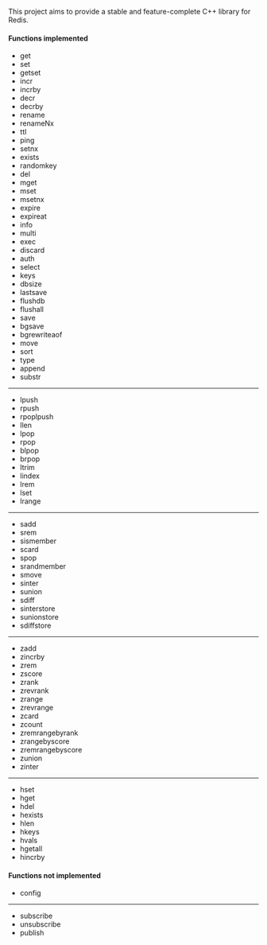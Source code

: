 This project aims to provide a stable and feature-complete C++ library for Redis.

#### Functions implemented

* get
* set
* getset
* incr
* incrby
* decr
* decrby
* rename
* renameNx
* ttl
* ping
* setnx
* exists
* randomkey
* del
* mget
* mset
* msetnx
* expire
* expireat
* info
* multi
* exec
* discard
* auth
* select
* keys
* dbsize
* lastsave
* flushdb
* flushall
* save
* bgsave
* bgrewriteaof
* move
* sort
* type
* append
* substr

--------------------

* lpush
* rpush
* rpoplpush
* llen
* lpop
* rpop
* blpop
* brpop
* ltrim
* lindex
* lrem
* lset
* lrange

--------------------

* sadd
* srem
* sismember
* scard
* spop
* srandmember
* smove
* sinter
* sunion
* sdiff
* sinterstore
* sunionstore
* sdiffstore

--------------------

* zadd
* zincrby
* zrem
* zscore
* zrank
* zrevrank
* zrange
* zrevrange
* zcard
* zcount
* zremrangebyrank
* zrangebyscore
* zremrangebyscore
* zunion
* zinter

--------------------

* hset
* hget
* hdel
* hexists
* hlen
* hkeys
* hvals
* hgetall
* hincrby

#### Functions not implemented

* config

--------------------

* subscribe
* unsubscribe
* publish
